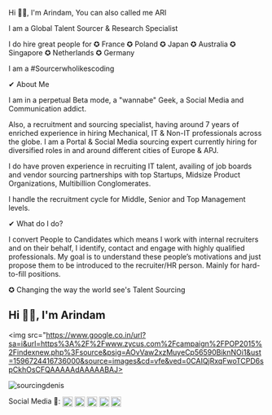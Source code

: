Hi 👋🏻, I'm Arindam, You can also called me ARI 

I am a Global Talent Sourcer & Research Specialist



I do hire great people for ✪ France ✪ Poland ✪ Japan ✪ Australia ✪ Singapore ✪ Netherlands ✪ Germany

I am a #Sourcerwholikescoding

✔ About Me

I am in a perpetual Beta mode, a "wannabe" Geek, a Social Media and Communication addict.

Also, a recruitment and sourcing specialist, having around 7 years of enriched experience in hiring Mechanical, IT & Non-IT professionals across the globe. I am a Portal & Social Media sourcing expert currently hiring for diversified roles in and around different cities of Europe & APJ.

I do have proven experience in recruiting IT talent, availing of job boards and vendor sourcing partnerships with top Startups, Midsize Product Organizations, Multibillion Conglomerates.

I handle the recruitment cycle for Middle, Senior and Top Management levels.

✔ What do I do?

I convert People to Candidates which means I work with internal recruiters and on their behalf, I identify, contact and engage with highly qualified professionals. My goal is to understand these people’s motivations and just propose them to be introduced to the recruiter/HR person. Mainly for hard-to-fill positions.

✪ Changing the way the world see's Talent Sourcing 
<h2 align="left">Hi 👋🏻, I'm Arindam</h2>

<img src="https://www.google.co.in/url?sa=i&url=https%3A%2F%2Fwww.zycus.com%2Fcampaign%2FPOP2015%2Findexnew.php%3Fsource&psig=AOvVaw2xzMuyeCp56590BiknNOi1&ust=1596724416736000&source=images&cd=vfe&ved=0CAIQjRxqFwoTCPD6spCkhOsCFQAAAAAdAAAAABAJ>

<p align="left"> <img src="https://github-readme-stats.vercel.app/api?username=sourcingdenis&show_icons=true" alt="sourcingdenis" /> </p>

<p align="left">Social Media 🔗:
<a href="https://twitter.com/sourcingdenis" target="blank"><img align="center" src="https://cdn.jsdelivr.net/npm/simple-icons@3.0.1/icons/twitter.svg" alt="sourcingdenis" height="20" width="20" /></a>
<a href="https://linkedin.com/in/sourcingdenis" target="blank"><img align="center" src="https://cdn.jsdelivr.net/npm/simple-icons@3.0.1/icons/linkedin.svg" alt="sourcingdenis" height="20" width="20" /></a>
<a href="https://fb.com/sourcingdenis" target="blank"><img align="center" src="https://cdn.jsdelivr.net/npm/simple-icons@3.0.1/icons/facebook.svg" alt="sourcingdenis" height="20" width="20" /></a>
<a href="https://instagram.com/sourcingdenis" target="blank"><img align="center" src="https://cdn.jsdelivr.net/npm/simple-icons@3.0.1/icons/instagram.svg" alt="sourcingdenis" height="20" width="20" /></a>
<a href="https://medium.com/@sourcingdenis" target="blank"><img align="center" src="https://cdn.jsdelivr.net/npm/simple-icons@3.0.1/icons/medium.svg" alt="@sourcingdenis" height="20" width="20" /></a>
</p>
